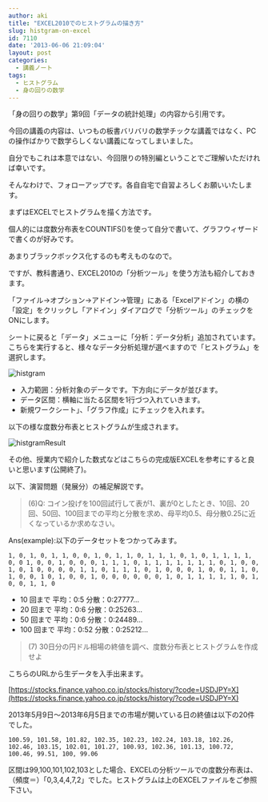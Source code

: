 ```yaml
---
author: aki
title: "EXCEL2010でのヒストグラムの描き方"
slug: histgram-on-excel
id: 7110
date: '2013-06-06 21:09:04'
layout: post
categories:
  - 講義ノート
tags:
  - ヒストグラム
  - 身の回りの数学
---
```


「身の回りの数学」第9回「データの統計処理」の内容から引用です。

今回の講義の内容は、いつもの板書バリバリの数学チックな講義ではなく、PCの操作ばかりで数学らしくない講義になってしまいました。

自分でもこれは本意ではない、今回限りの特別編ということでご理解いただければ幸いです。

そんなわけで、フォローアップです。各自自宅で自習よろしくお願いいたします。

まずはEXCELでヒストグラムを描く方法です。

個人的には度数分布表をCOUNTIFS()を使って自分で書いて、グラフウィザードで書くのが好みです。

あまりブラックボックス化するのも考えものなので。

ですが、教科書通り、EXCEL2010の「分析ツール」を使う方法も紹介しておきます。

「ファイル→オプション→アドイン→管理」にある「Excelアドイン」の横の「設定」をクリックし「アドイン」ダイアログで「分析ツール」のチェックをONにします。

シートに戻ると「データ」メニューに「分析：データ分析」追加されています。 こちらを実行すると、様々なデータ分析処理が選べますので「ヒストグラム」を選択します。

![histgram](https://aki.shirai.as/wp-content/uploads/2013/06/histgram-300x168.png)

* 入力範囲：分析対象のデータです。下方向にデータが並びます。
* データ区間：横軸に当たる区間を1行づつ入れていきます。
* 新規ワークシート」、「グラフ作成」にチェックを入れます。

以下の様な度数分布表とヒストグラムが生成されます。

![histgramResult](https://aki.shirai.as/wp-content/uploads/2013/06/histgramResult-300x148.png)

その他、授業内で紹介した数式などはこちらの完成版EXCELを参考にすると良いと思います(公開終了)。

以下、演習問題（発展分）の補足解説です。

> (6)Q: コイン投げを100回試行して表が1、裏が0としたとき、10回、20回、50回、100回までの平均と分散を求め、母平均0.5、母分散0.25に近くなっているか求めなさい。

Ans(example):以下のデータセットをつかってみます。
```
1, 0, 1, 0, 1, 1, 0, 0, 1, 0, 1, 1, 0, 1, 1, 1, 0, 1, 0, 1, 1, 1, 1, 0, 0 1, 0, 0, 1, 0, 0, 0, 1, 1, 1, 0, 1, 1, 1, 1, 1, 1, 1, 0, 1, 0, 0, 1, 0, 1 0, 0, 0, 0, 1, 1, 0, 1, 1, 1, 0, 1, 0, 0, 0, 1, 0, 0, 1, 1, 0, 1, 0, 0, 1 0, 1, 0, 0, 1, 0, 0, 0, 0, 0, 0, 1, 0, 1, 1, 1, 1, 1, 0, 1, 0, 0, 1, 1, 0 
```


- 10 回まで 平均：0:5 分散：0:27777...
- 20 回まで 平均：0:6 分散：0:25263...
- 50 回まで 平均：0:6 分散：0:24489...
- 100 回まで 平均：0:52 分散：0:25212...


> (7) 30日分の円ドル相場の終値を調べ、度数分布表とヒストグラムを作成せよ
 
こちらのURLから生データを入手出来ます。

[https://stocks.finance.yahoo.co.jp/stocks/history/?code=USDJPY=X](https://stocks.finance.yahoo.co.jp/stocks/history/?code=USDJPY=X)

2013年5月9日～2013年6月5日までの市場が開いている日の終値は以下の20件でした。
``` 
100.59, 101.58, 101.82, 102.35, 102.23, 102.24, 103.18, 102.26, 102.46, 103.15, 102.01, 101.27, 100.93, 102.36, 101.13, 100.72, 100.46, 99.51, 100, 99.06
```

区間は99,100,101,102,103とした場合、EXCELの分析ツールでの度数分布表は、
（頻度＝）「0,3,4,4,7,2」でした。ヒストグラムは上のEXCELファイルをご参照下さい。

